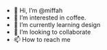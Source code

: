 - 👋 Hi, I’m @miffah
- 👀 I’m interested in coffee.
- 🌱 I’m currently learning design
- 💞️ I’m looking to collaborate 
- 📫 How to reach me

<!---
miffah/miffah is a ✨ special ✨ repository because its `README.md` (this file) appears on your GitHub profile.
You can click the Preview link to take a look at your changes.
--->

